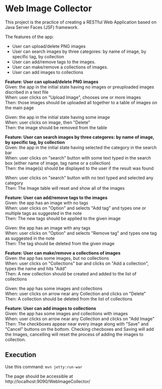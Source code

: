# Web Image Collector

This project is the practice of creating a RESTful Web Application based on Java Server Faces (JSF) framework. 

The features of the app:
- User can upload/delete PNG images
- User can search images by three categores: by name of image, by specific tag, by collection
- User can add/remove tags to the images.
- User can make/remove a collections of images.
- User can add images to collections

**Feature: User can upload/delete PNG images**   
Given: the app in the initial state having no images or preuploaded images discribed in a text file   
When: user clicks on "Upload Image", chooses one or more images   
Then: those images should be uploaded all together to a table of images on the main page   

Given: the app in the initial state having some image   
When: user clicks on image, then "Delete"  
Then: the image should be removed from the table 

**Feature: User can search images by three categores: by name of image, by specific tag, by collection**   
Given: the app in the initial state having selected the category in the search bar  
When: user clicks on "search" button with some text typed in the search box (either name of image, tag name or a collection)  
Then: the image(s) should be displayed to the user if the result was found  

When: user clicks on "search" button with no text typed and selected any category  
Then: The Image table will reset and show all of the images  

**Feature: User can add/remove tags to the images**  
Given: the app has an image with no tags   
When: user clicks on "Option" and selects "Add tag" and types one or multiple tags as suggested in the note   
Then: The new tags should be applied to the given image   

Given: the app has an image with any tags   
When: user clicks on "Option" and selects "Remove tag" and types one tag as suggested in the note   
Then: The tag should be deleted from the given image   

**Feature: User can make/remove a collections of images**   
Given: the app has some images, but no collections   
When: user clicks on "Collections" bar and clicks on "Add a collection", types the name and hits "Add"   
Then: A new collection should be created and added to the list of collections   

Given: the app has some images and collections   
When: user clicks on arrow near any Collection and clicks on "Delete"   
Then: A collection should be deleted from the list of collections   

**Feature: User can add images to collections**  
Given: the app has some images and collections with images   
When: user clicks on arrow near any Collection and clicks on "Add Image"   
Then: The checkboxes appear near every image along with "Save" and "Cancel" buttons on the bottom. Checking checboxes and Saving will add the Images, cancelling will reset the process of adding the images to collection.   


## Execution 

Use this command:
`mvn jetty:run-war`

The page should be accessible at http://localhost:9090/WebImageCollector/
